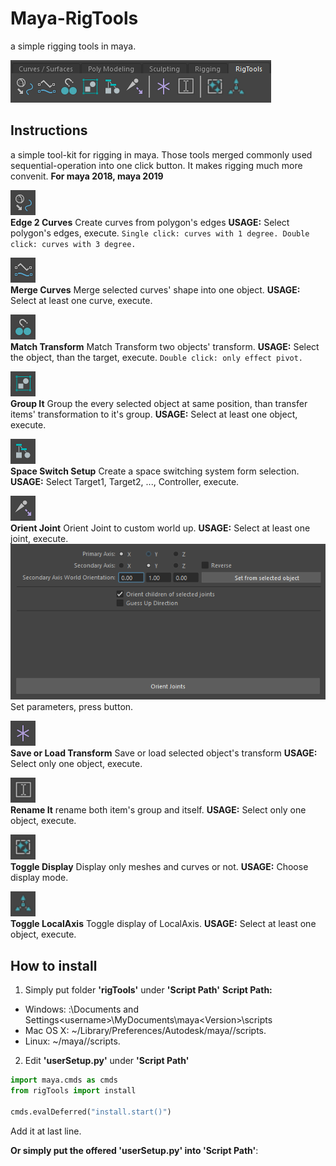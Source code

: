 # Maya-RigTools
a simple rigging tools in maya.

![](img/0.png)  

## Instructions
a simple tool-kit for rigging in maya. Those tools merged commonly used sequential-operation into one click button. 
It makes rigging much more convenit.
**For maya 2018, maya 2019**

![](img/1.png)  
**Edge 2 Curves**
Create curves from polygon's edges
**USAGE:**
Select polygon's edges, execute.
`
Single click: curves with 1 degree.
Double click: curves with 3 degree.  
`

![](img/2.png)  
**Merge Curves**
Merge selected curves' shape into one object.
**USAGE:**
Select at least one curve, execute.  

![](img/5.png)  
**Match Transform**
Match Transform two objects' transform.
**USAGE:**
Select the object, than the target, execute.
`Double click: only effect pivot.`  

![](img/3.png)  
**Group It**
Group the every selected object at same position, than transfer items' transformation to it's group. 
**USAGE:**
Select at least one object, execute.  

![](img/4.png)  
**Space Switch Setup**
Create a space switching system form selection.
**USAGE:**
Select Target1, Target2, ..., Controller, execute.  

![](img/7.png)  
**Orient Joint**
Orient Joint to custom world up.
**USAGE:**
Select at least one joint, execute.
![](img/10.png)  
Set parameters, press button.  

![](img/11.png)  
**Save or Load Transform**
Save or load selected object's transform
**USAGE:**
Select only one object, execute.  

![](img/6.png)  
**Rename It**
rename both item's group and itself.
**USAGE:**
Select only one object, execute.  

![](img/8.png)  
**Toggle Display**
Display only meshes and curves or not.
**USAGE:**
Choose display mode.  

![](img/9.png)  
**Toggle LocalAxis**
Toggle display of LocalAxis.
**USAGE:**
Select at least one object, execute.  

## How to install
1. Simply put folder **'rigTools'** under **'Script Path'**
**Script Path:**
- Windows: <drive>:\Documents and Settings\<username>\MyDocuments\maya\<Version>\scripts
- Mac OS X: ~/Library/Preferences/Autodesk/maya/<version>/scripts.
- Linux: ~/maya/<version>/scripts.

2. Edit **'userSetup.py'** under **'Script Path'**
```python
import maya.cmds as cmds
from rigTools import install

cmds.evalDeferred("install.start()")
```
Add it at last line.

**Or simply put the offered 'userSetup.py' into 'Script Path'**: